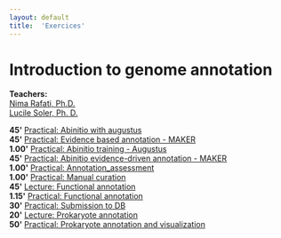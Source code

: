 ```yaml
---
layout: default
title:  'Exercices'
---
```


# Introduction to genome annotation

**Teachers:**  
[Nima Rafati, Ph.D.](http://nbis.se/about/staff/nima-rafati/)  
[Lucile Soler, Ph. D.](http://nbis.se/about/staff/lucile-soler/) 



 
**45'** [Practical: Abinitio with augustus](labs/augustus)  
**45'** [Practical: Evidence based annotation - MAKER](labs/maker_evidence)  
**1.00'** [Practical: Abinitio training - Augustus](labs/augustus_training)  
**45'** [Practical: Abinitio evidence-driven annotation - MAKER](labs/maker_abinitio_evidence_driven)  
**1.00'** [Practical: Annotation_assessment](labs/annotation_assessment)  
**1.00'** [Practical: Manual curation](labs/manual_curation)  
**45'** [Lecture: Functional annotation]()   
**1.15'** [Practical: Functional annotation](labs/functional_annotation)  
**30'** [Practical: Submission to DB](labs/submission)  
**20'** [Lecture: Prokaryote annotation]()  
**50'** [Practical: Prokaryote annotation and visualization](labs/prokaryote_annotation)  



